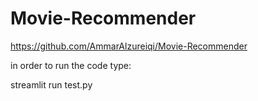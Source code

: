 # Movie-Recommender

https://github.com/AmmarAlzureiqi/Movie-Recommender

in order to run the code type:

streamlit run test.py
